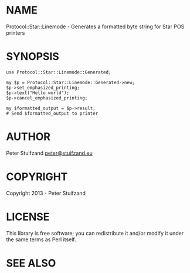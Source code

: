 # NAME

Protocol::Star::Linemode - Generates a formatted byte string for Star POS printers

# SYNOPSIS

    use Protocol::Star::Linemode::Generated;

    my $p = Protocol::Star::Linemode::Generated->new;
    $p->set_emphasized_printing;
    $p->text("Hello world");
    $p->cancel_emphasized_printing;

    my $formatted_output = $p->result;
    # Send $formatted_output to printer

# AUTHOR

Peter Stuifzand <peter@stuifzand.eu>

# COPYRIGHT

Copyright 2013 - Peter Stuifzand

# LICENSE

This library is free software; you can redistribute it and/or modify
it under the same terms as Perl itself.

# SEE ALSO
